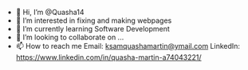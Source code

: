 - 👋 Hi, I’m @Quasha14
- 👀 I’m interested in fixing and making webpages
- 🌱 I’m currently learning Software Development
- 💞️ I’m looking to collaborate on ...
- 📫 How to reach me Email: ksamquashamartin@ymail.com
                      LinkedIn: https://www.linkedin.com/in/quasha-martin-a74043221/

<!---
Quasha14/Quasha14 is a ✨ special ✨ repository because its `README.md` (this file) appears on your GitHub profile.
You can click the Preview link to take a look at your changes.
--->
